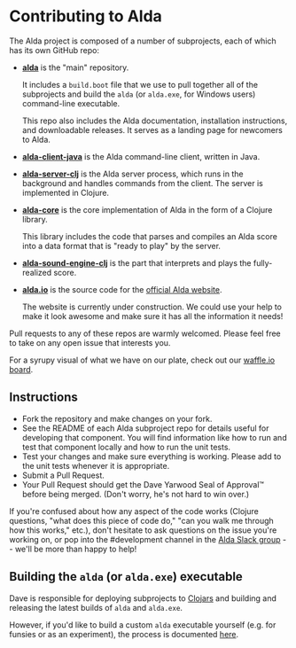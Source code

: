 # Contributing to Alda

The Alda project is composed of a number of subprojects, each of which has its
own GitHub repo:

  - [**alda**](https://github.com/alda-lang/alda) is the "main" repository.

    It includes a `build.boot` file that we use to pull together all of the
    subprojects and build the `alda` (or `alda.exe`, for Windows users)
    command-line executable.

    This repo also includes the Alda documentation, installation instructions,
    and downloadable releases. It serves as a landing page for newcomers to
    Alda.

  - [**alda-client-java**](https://github.com/alda-lang/alda-client-java) is the
    Alda command-line client, written in Java.

  - [**alda-server-clj**](https://github.com/alda-lang/alda-server-clj) is the
    Alda server process, which runs in the background and handles commands from
    the client. The server is implemented in Clojure.

  - [**alda-core**](https://github.com/alda-lang/alda-core) is the core
    implementation of Alda in the form of a Clojure library.

    This library includes the code that parses and compiles an Alda score into a
    data format that is "ready to play" by the server.

  - [**alda-sound-engine-clj**](https://github.com/alda-lang/alda-sound-engine-clj)
    is the part that interprets and plays the fully-realized score.

  - [**alda.io**](https://github.com/alda-lang/alda.io) is the source code for
    the [official Alda website](http://alda.io).

    The website is currently under construction. We could use your help to make
    it look awesome and make sure it has all the information it needs!

Pull requests to any of these repos are warmly welcomed. Please feel free to
take on any open issue that interests you.

For a syrupy visual of what we have on our plate, check out our [waffle.io
board](https://waffle.io/alda-lang/alda).

## Instructions

- Fork the repository and make changes on your fork.
- See the README of each Alda subproject repo for details useful for developing
  that component.  You will find information like how to run and test that
  component locally and how to run the unit tests.
- Test your changes and make sure everything is working. Please add to the unit
  tests whenever it is appropriate.
- Submit a Pull Request.
- Your Pull Request should get the Dave Yarwood Seal of Approval™ before being
  merged. (Don't worry, he's not hard to win over.)

If you're confused about how any aspect of the code works (Clojure questions,
"what does this piece of code do," "can you walk me through how this works,"
etc.), don't hesitate to ask questions on the issue you're working on, or pop
into the #development channel in the [Alda Slack group](http://slack.alda.io) --
we'll be more than happy to help!

## Building the `alda` (or `alda.exe`) executable

Dave is responsible for deploying subprojects to
[Clojars](https://clojars.org/groups/alda) and building and releasing the latest
builds of `alda` and `alda.exe`.

However, if you'd like to build a custom `alda` executable yourself (e.g. for
funsies or as an experiment), the process is documented
[here](doc/building-the-alda-executable.md).

